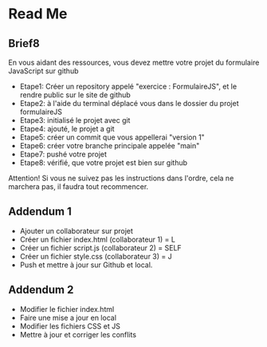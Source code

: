 # Read Me

## Brief8

En vous aidant des ressources, vous devez mettre votre projet du formulaire JavaScript sur github

* Etape1: Créer un repository appelé "exercice : FormulaireJS", et le rendre public sur le site de github
* Etape2: à l'aide du terminal déplacé vous dans le dossier du projet formulaireJS
* Etape3: initialisé le projet avec git
* Etape4: ajouté, le projet a git
* Etape5: créer un commit que vous appellerai "version 1"
* Etape6: créer votre branche principale appelée "main"
* Etape7: pushé votre projet
* Etape8: vérifié, que votre projet est bien sur github

Attention! Si vous ne suivez pas les instructions dans l'ordre, cela ne marchera pas, il faudra tout recommencer.

## Addendum 1

* Ajouter un collaborateur sur  projet
* Créer un fichier index.html (collaborateur 1) = L
* Créer un fichier script.js (collaborateur 2) = SELF
* Créer un fichier style.css (collaborateur 3) = J
* Push et mettre à jour  sur Github et local.

## Addendum 2

* Modifier le fichier index.html
* Faire une mise a jour en local
* Modifier les fichiers CSS et JS
* Mettre à jour et corriger les conflits
